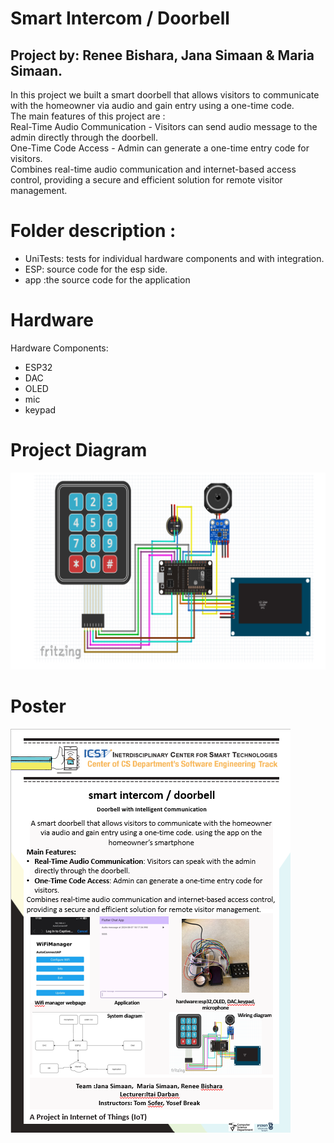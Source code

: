 # __Smart Intercom / Doorbell__
## Project by: Renee Bishara, Jana Simaan & Maria Simaan.
In this project we built a smart doorbell that allows visitors to communicate with the homeowner via audio and gain entry using a one-time code.  
The main features of this project are :  
Real-Time Audio Communication - Visitors can send audio message to the admin directly through the doorbell.  
One-Time Code Access - Admin can generate a one-time entry code for visitors.  
Combines real-time audio communication and internet-based access control, providing a secure and efficient solution for remote visitor management.

# Folder description :
- UniTests: tests for individual hardware components and with integration.
- ESP: source code for the esp side.
- app :the source code for the application

# Hardware
Hardware Components:
- ESP32
- DAC
- OLED
- mic
- keypad

# __Project Diagram__
![Project Diagram](images/Project_Diagram.png)

# __Poster__
![Project poster](images/poster.png)
